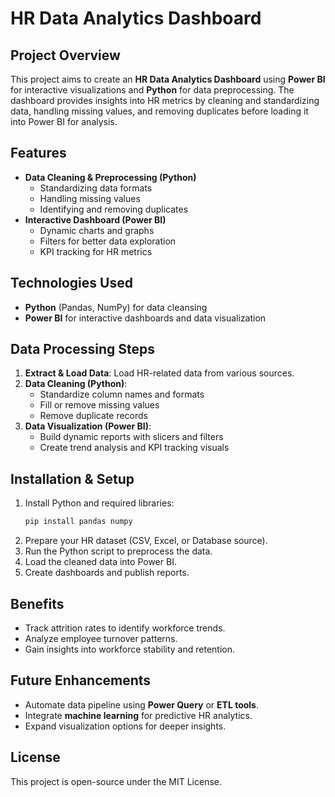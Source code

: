 # HR Data Analytics Dashboard

## Project Overview
This project aims to create an **HR Data Analytics Dashboard** using **Power BI** for interactive visualizations and **Python** for data preprocessing. The dashboard provides insights into HR metrics by cleaning and standardizing data, handling missing values, and removing duplicates before loading it into Power BI for analysis.

## Features
- **Data Cleaning & Preprocessing (Python)**
  - Standardizing data formats
  - Handling missing values
  - Identifying and removing duplicates
- **Interactive Dashboard (Power BI)**
  - Dynamic charts and graphs
  - Filters for better data exploration
  - KPI tracking for HR metrics

## Technologies Used
- **Python** (Pandas, NumPy) for data cleansing
- **Power BI** for interactive dashboards and data visualization

## Data Processing Steps
1. **Extract & Load Data**: Load HR-related data from various sources.
2. **Data Cleaning (Python)**:
   - Standardize column names and formats
   - Fill or remove missing values
   - Remove duplicate records
3. **Data Visualization (Power BI)**:
   - Build dynamic reports with slicers and filters
   - Create trend analysis and KPI tracking visuals

## Installation & Setup
1. Install Python and required libraries:
   ```sh
   pip install pandas numpy
   ```
2. Prepare your HR dataset (CSV, Excel, or Database source).
3. Run the Python script to preprocess the data.
4. Load the cleaned data into Power BI.
5. Create dashboards and publish reports.

## Benefits
- Track attrition rates to identify workforce trends.
- Analyze employee turnover patterns.
- Gain insights into workforce stability and retention.

## Future Enhancements
- Automate data pipeline using **Power Query** or **ETL tools**.
- Integrate **machine learning** for predictive HR analytics.
- Expand visualization options for deeper insights.

## License
This project is open-source under the MIT License.

